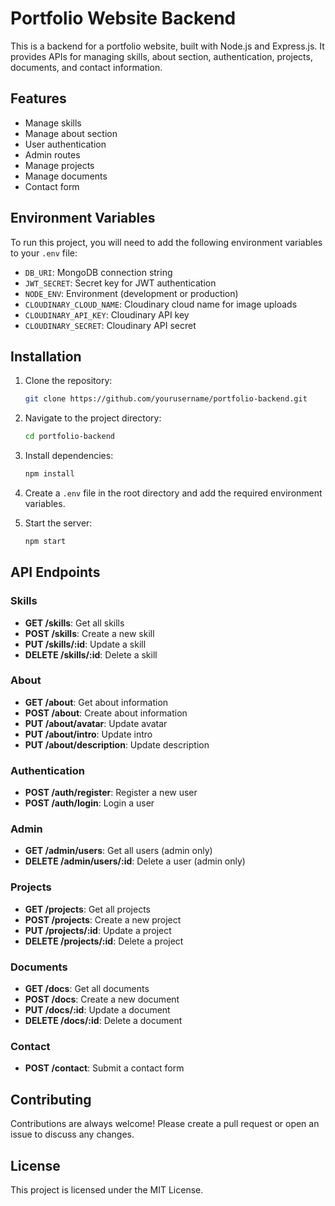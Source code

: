 # Portfolio Website Backend

This is a backend for a portfolio website, built with Node.js and Express.js. It provides APIs for managing skills, about section, authentication, projects, documents, and contact information.

## Features

- Manage skills
- Manage about section
- User authentication
- Admin routes
- Manage projects
- Manage documents
- Contact form

## Environment Variables

To run this project, you will need to add the following environment variables to your `.env` file:

- `DB_URI`: MongoDB connection string
- `JWT_SECRET`: Secret key for JWT authentication
- `NODE_ENV`: Environment (development or production)
- `CLOUDINARY_CLOUD_NAME`: Cloudinary cloud name for image uploads
- `CLOUDINARY_API_KEY`: Cloudinary API key
- `CLOUDINARY_SECRET`: Cloudinary API secret

## Installation

1. Clone the repository:
    ```bash
    git clone https://github.com/yourusername/portfolio-backend.git
    ```

2. Navigate to the project directory:
    ```bash
    cd portfolio-backend
    ```

3. Install dependencies:
    ```bash
    npm install
    ```

4. Create a `.env` file in the root directory and add the required environment variables.

5. Start the server:
    ```bash
    npm start
    ```

## API Endpoints

### Skills

- **GET /skills**: Get all skills
- **POST /skills**: Create a new skill
- **PUT /skills/:id**: Update a skill
- **DELETE /skills/:id**: Delete a skill

### About

- **GET /about**: Get about information
- **POST /about**: Create about information
- **PUT /about/avatar**: Update avatar
- **PUT /about/intro**: Update intro
- **PUT /about/description**: Update description

### Authentication

- **POST /auth/register**: Register a new user
- **POST /auth/login**: Login a user

### Admin

- **GET /admin/users**: Get all users (admin only)
- **DELETE /admin/users/:id**: Delete a user (admin only)

### Projects

- **GET /projects**: Get all projects
- **POST /projects**: Create a new project
- **PUT /projects/:id**: Update a project
- **DELETE /projects/:id**: Delete a project

### Documents

- **GET /docs**: Get all documents
- **POST /docs**: Create a new document
- **PUT /docs/:id**: Update a document
- **DELETE /docs/:id**: Delete a document

### Contact

- **POST /contact**: Submit a contact form

## Contributing

Contributions are always welcome! Please create a pull request or open an issue to discuss any changes.

## License

This project is licensed under the MIT License.